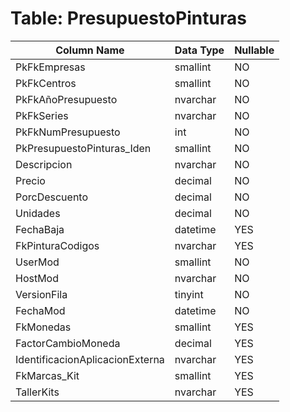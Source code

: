 # Table: PresupuestoPinturas

| Column Name | Data Type | Nullable |
|-------------|-----------|----------|
| PkFkEmpresas | smallint | NO |
| PkFkCentros | smallint | NO |
| PkFkAñoPresupuesto | nvarchar | NO |
| PkFkSeries | nvarchar | NO |
| PkFkNumPresupuesto | int | NO |
| PkPresupuestoPinturas_Iden | smallint | NO |
| Descripcion | nvarchar | NO |
| Precio | decimal | NO |
| PorcDescuento | decimal | NO |
| Unidades | decimal | NO |
| FechaBaja | datetime | YES |
| FkPinturaCodigos | nvarchar | YES |
| UserMod | smallint | NO |
| HostMod | nvarchar | NO |
| VersionFila | tinyint | NO |
| FechaMod | datetime | NO |
| FkMonedas | smallint | YES |
| FactorCambioMoneda | decimal | YES |
| IdentificacionAplicacionExterna | nvarchar | YES |
| FkMarcas_Kit | smallint | YES |
| TallerKits | nvarchar | YES |

